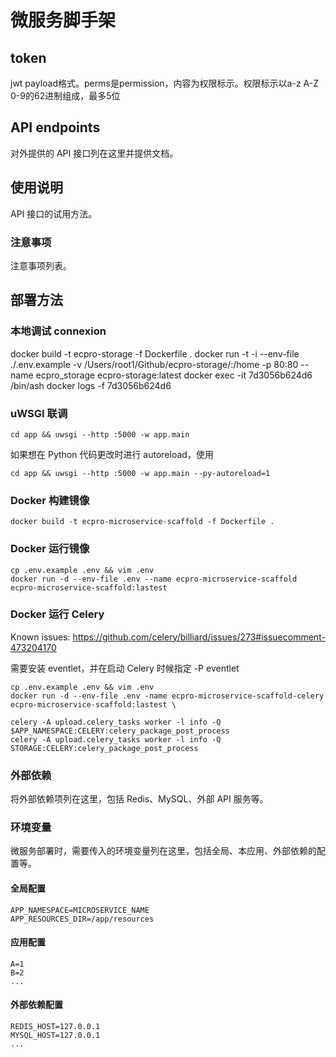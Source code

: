 # 微服务脚手架
## token
jwt payload格式。perms是permission，内容为权限标示。权限标示以a-z A-Z 0-9的62进制组成，最多5位

## API endpoints

对外提供的 API 接口列在这里并提供文档。

## 使用说明

API 接口的试用方法。

### 注意事项

注意事项列表。

## 部署方法

### 本地调试 connexion

docker build -t ecpro-storage -f Dockerfile .
docker run -t -i --env-file ./.env.example -v /Users/root1/Github/ecpro-storage/:/home -p 80:80 --name ecpro_storage ecpro-storage:latest
docker exec -it 7d3056b624d6 /bin/ash
docker logs -f 7d3056b624d6

### uWSGI 联调
```shell
cd app && uwsgi --http :5000 -w app.main
```

如果想在 Python 代码更改时进行 autoreload，使用

```shell
cd app && uwsgi --http :5000 -w app.main --py-autoreload=1
```

### Docker 构建镜像

```shell
docker build -t ecpro-microservice-scaffold -f Dockerfile .
```

### Docker 运行镜像

```shell
cp .env.example .env && vim .env
docker run -d --env-file .env --name ecpro-microservice-scaffold ecpro-microservice-scaffold:lastest
```

### Docker 运行 Celery

Known issues: https://github.com/celery/billiard/issues/273#issuecomment-473204170

需要安装 eventlet，并在启动 Celery 时候指定 -P eventlet

```shell
cp .env.example .env && vim .env
docker run -d --env-file .env -name ecpro-microservice-scaffold-celery ecpro-microservice-scaffold:lastest \

celery -A upload.celery_tasks worker -l info -Q $APP_NAMESPACE:CELERY:celery_package_post_process
celery -A upload.celery_tasks worker -l info -Q STORAGE:CELERY:celery_package_post_process
```

### 外部依赖

将外部依赖项列在这里，包括 Redis、MySQL、外部 API 服务等。

### 环境变量

微服务部署时，需要传入的环境变量列在这里，包括全局、本应用、外部依赖的配置等。

#### 全局配置

```shell
APP_NAMESPACE=MICROSERVICE_NAME
APP_RESOURCES_DIR=/app/resources
```

#### 应用配置

```shell
A=1
B=2
...
```

#### 外部依赖配置

```shell
REDIS_HOST=127.0.0.1
MYSQL_HOST=127.0.0.1
...
```
